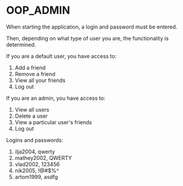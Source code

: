 # OOP_ADMIN
When starting the application, a login and password must be entered.
 
Then, depending on what type of user you are, the functionality is determined.

If you are a default user, you have access to:
1. Add a friend
2. Remove a friend
3. View all your friends
4. Log out

If you are an admin, you have access to:
1. View all users
2. Delete a user
3. View a particular user's friends
4. Log out

Logins and passwords:
1. ilja2004, qwerty
2. mathey2002, QWERTY
3. vlad2002, 123456
4. nik2005, !@#$%^
5. artom1999, asdfg
